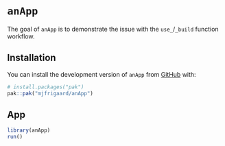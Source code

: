 
# `anApp`

<!-- badges: start -->
<!-- badges: end -->

The goal of `anApp` is to demonstrate the issue with the `use_`/`_build` function workflow.

## Installation

You can install the development version of `anApp` from [GitHub](https://github.com/) with:

``` r
# install.packages("pak")
pak::pak("mjfrigaard/anApp")
```

## App

``` r
library(anApp)
run()
```

